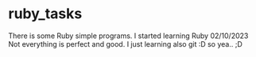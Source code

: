 # ruby_tasks
There is some Ruby simple programs. I started learning Ruby 02/10/2023
Not everything is perfect and good. I just learning also git :D so yea.. ;D 
